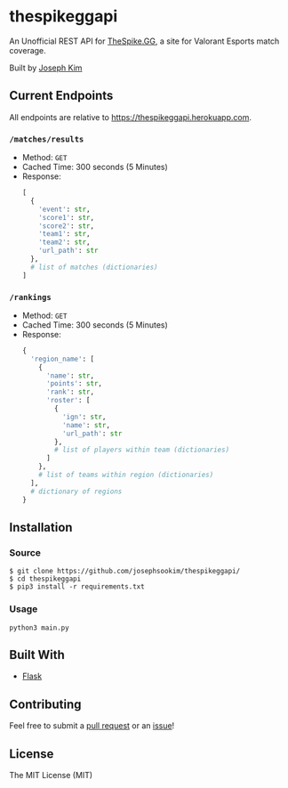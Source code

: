 # thespikeggapi

An Unofficial REST API for [TheSpike.GG](https://www.thespike.gg/), a site for Valorant Esports match coverage.

Built by [Joseph Kim](https://github.com/josephsookim/)

## Current Endpoints

All endpoints are relative to https://thespikeggapi.herokuapp.com.

### `/matches/results`

- Method: `GET`
- Cached Time: 300 seconds (5 Minutes)
- Response:
  ```python
  [
    {
      'event': str,
      'score1': str,
      'score2': str,
      'team1': str,
      'team2': str,
      'url_path': str
    },
    # list of matches (dictionaries)
  ]
  ```
  
### `/rankings`

- Method: `GET`
- Cached Time: 300 seconds (5 Minutes)
- Response:
  ```python
  {
    'region_name': [
      {
        'name': str,
        'points': str,
        'rank': str,
        'roster': [
          {
            'ign': str,
            'name': str,
            'url_path': str
          },
          # list of players within team (dictionaries)
        ]
      },
      # list of teams within region (dictionaries)
    ],
    # dictionary of regions
  }
  ```
  
## Installation
### Source
```
$ git clone https://github.com/josephsookim/thespikeggapi/
$ cd thespikeggapi
$ pip3 install -r requirements.txt
```

### Usage
```
python3 main.py
```

## Built With

- [Flask](https://flask.palletsprojects.com/en/1.1.x/)

## Contributing

Feel free to submit a [pull request](https://github.com/josephsookim/thespikeggapi/pull/new/master) or an [issue](https://github.com/josephsookim/thespikeggapi/issues/new)!

## License
The MIT License (MIT)
